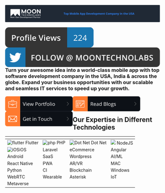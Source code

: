 <img src="assets/top-header.png" align="center">
<br/>
<br/>
<div>
    <img src="assets/profile-views.svg" align="left"> <a href="https://twitter.com/moontechnolabs" target="_blank"><img src="assets/twitter-follow.svg" align="right"></a>
    <br/>
    <br/>
</div>

<div>
    <h3>
        Turn your awesome idea into a world-class mobile app with top software development company in the USA, India & across the globe. Expand your business opportunities with our scalable and seamless IT services to speed up your growth.
    </h3>
    
</div>

<div>
    <img src="assets/view-portfolio.svg" align="left" width="220px">
    <img src="assets/read-blogs.svg" align="left" width="220px">
    <img src="assets/get-in-touch.png" align="left" width="220px">
</div>

<br/>
<br/>

<div>
    <h2>Our Expertise in Different Technologies</h2>
</div>

|<!-- --> |<!-- --> |<!-- --> |<!-- --> |
|--------|--------|--------|--------|
| <img src="https://www.vectorlogo.zone/logos/flutterio/flutterio-icon.svg" alt="flutter" width="30" /> Flutter |<img src="https://www.vectorlogo.zone/logos/php/php-vertical.svg" alt="php" height="30"/> PHP     | <img src="https://www.vectorlogo.zone/logos/dotnet/dotnet-icon.svg" alt="Dot Net" width="30" /> Dot Net|<img src="https://www.vectorlogo.zone/logos/nodejs/nodejs-icon.svg" width="30"> NodeJS  |
|<img src="https://www.vectorlogo.zone/logos/apple/apple-tile.svg" alt="iOS" width="30" />iOS|Laravel|eCommerce|Angular|
|Android|SaaS|Wordpress|AI/ML|
|React Native | PWA | AR/VR|MAC|
|Python|CI|Blockchain|Windows|
|WebRTC|Wearable|Asterisk|IoT|
|Metaverse| 
